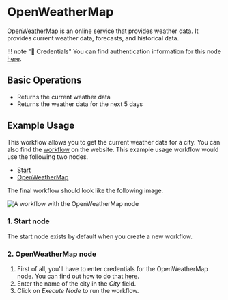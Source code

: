# OpenWeatherMap

[OpenWeatherMap](https://openweathermap.org/) is an online service that provides weather data. It provides current weather data, forecasts, and historical data.

!!! note "🔑 Credentials"
    You can find authentication information for this node [here](/workflow/integrations/credentials/openWeatherMap/).


## Basic Operations

* Returns the current weather data
* Returns the weather data for the next 5 days

## Example Usage

This workflow allows you to get the current weather data for a city. You can also find the [workflow](https://n8n.io/workflows/460) on the website. This example usage workflow would use the following two nodes.
- [Start](/workflow/integrations/core-nodes/workflow-nodes-base.start/)
- [OpenWeatherMap]()

The final workflow should look like the following image.

![A workflow with the OpenWeatherMap node](/_images/integrations/nodes/openweathermap/workflow.png)

### 1. Start node

The start node exists by default when you create a new workflow.

### 2. OpenWeatherMap node

1. First of all, you'll have to enter credentials for the OpenWeatherMap node. You can find out how to do that [here](/workflow/integrations/credentials/openWeatherMap/).
2. Enter the name of the city in the *City* field.
3. Click on *Execute Node* to run the workflow.





